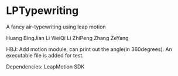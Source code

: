 # LPTypewriting
A fancy air-typewriting using leap motion

Huang BingJian
Li WeiQi
Li ZhiPeng
Zhang ZeYang

HBJ: Add motion module, can print out the angle(in 360degrees). An executable file is added for test.

Dependencies: LeapMotion SDK